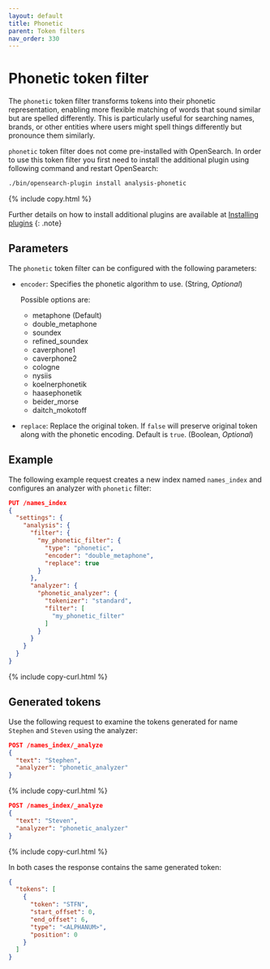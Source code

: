 ```yaml
---
layout: default
title: Phonetic
parent: Token filters
nav_order: 330
---
```


# Phonetic token filter

The `phonetic` token filter transforms tokens into their phonetic representation, enabling more flexible matching of words that sound similar but are spelled differently. This is particularly useful for searching names, brands, or other entities where users might spell things differently but pronounce them similarly.

`phonetic` token filter does not come pre-installed with OpenSearch. In order to use this token filter you first need to install the additional plugin using following command and restart OpenSearch:

```bash
./bin/opensearch-plugin install analysis-phonetic
```
{% include copy.html %}

Further details on how to install additional plugins are available at [Installing plugins]({{site.url}}{{site.baseurl}}/install-and-configure/plugins/)
{: .note}

## Parameters

The `phonetic` token filter can be configured with the following parameters:

- `encoder`: Specifies the phonetic algorithm to use. (String, _Optional_) 
    
    Possible options are:
    - metaphone (Default)
    - double_metaphone
    - soundex
    - refined_soundex
    - caverphone1
    - caverphone2
    - cologne
    - nysiis
    - koelnerphonetik
    - haasephonetik
    - beider_morse
    - daitch_mokotoff
    
- `replace`: Replace the original token. If `false` will preserve original token along with the phonetic encoding. Default is `true`. (Boolean, _Optional_)


## Example

The following example request creates a new index named `names_index` and configures an analyzer with `phonetic` filter:

```json
PUT /names_index
{
  "settings": {
    "analysis": {
      "filter": {
        "my_phonetic_filter": {
          "type": "phonetic",
          "encoder": "double_metaphone",
          "replace": true
        }
      },
      "analyzer": {
        "phonetic_analyzer": {
          "tokenizer": "standard",
          "filter": [
            "my_phonetic_filter"
          ]
        }
      }
    }
  }
}
```
{% include copy-curl.html %}

## Generated tokens

Use the following request to examine the tokens generated for name `Stephen` and `Steven` using the analyzer:

```json
POST /names_index/_analyze
{
  "text": "Stephen",
  "analyzer": "phonetic_analyzer"
}
```
{% include copy-curl.html %}

```json
POST /names_index/_analyze
{
  "text": "Steven",
  "analyzer": "phonetic_analyzer"
}
```
{% include copy-curl.html %}

In both cases the response contains the same generated token:

```json
{
  "tokens": [
    {
      "token": "STFN",
      "start_offset": 0,
      "end_offset": 6,
      "type": "<ALPHANUM>",
      "position": 0
    }
  ]
}
```
